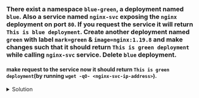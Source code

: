 ### There exist a namespace `blue-green`, a deployment named `blue`. Also a service named `nginx-svc` exposing the `nginx` deployment on port `80`. If you request the service it will return `This is blue deployment`. Create another deployment named `green` with label `mark=green` & `image=nginx:1.19.8` and make changes such that it should return `This is green deployment` while calling `nginx-svc` service. Delete `blue` deployment.

#### make request to the service now it should return `This is green deployment`(by running `wget -qO- <nginx-svc-ip-address>`).

<details><summary>Solution</summary>
<p>

```bash
# update the deployment
      ...
      metadata:
        creationTimestamp: null
        labels:
          app: nginx
        name: green
      ...
      ...
      labels:
        app: nginx
        mark: green
    spec:
      initContainers:
        - image: busybox
          name: busybox
          command: ["sh","-c","echo 'This is green deployment' > /sd/index.html"]
      ...
      ...
      containers:
        - image: nginx:1.19.8
          name: nginx
      ...
      ...

# edit nginx-svc
k edit svc nginx-svc -n blue-green
# and update selector to mark: green
...
selector:
  mark: green
...


# check service ip
k get svc -n blue-green

# NAME        TYPE        CLUSTER-IP      EXTERNAL-IP   PORT(S)   AGE
# nginx-svc   ClusterIP   10.110.196.45   <none>        80/TCP    6m16s

# make request
wget -qO- <nginx-svc-cluster-ip>

# returns: This is green deployment
```
</p>
</details>